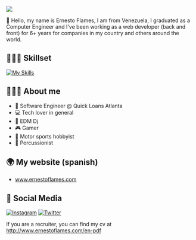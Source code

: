 <a href="https://www.ernestoflames.com" target="_blank"><img src="https://i.postimg.cc/dVrmw23F/Dise-o-sin-t-tulo.gif"></a>

👋 Hello, my name is Ernesto Flames, I am from Venezuela, I graduated as a Computer Engineer and I've been working as a web developer (back and front) for 6+ years for companies in my country and others around the world.

## 👨🏼‍💻 Skillset

[![My Skills](https://skillicons.dev/icons?i=html,css,php,laravel,javascript,vue,mysql,docker,aws,git,wordpress&theme=dark)](https://www.ernestoflames.com)

## 👨🏼‍🦲 About me

- 💼 Software Engineer @ Quick Loans Atlanta
- 💻 Tech lover in general
- 🎵 EDM Dj
- 🎮 Gamer
- 🚗 Motor sports hobbyist
- 🥁 Percussionist

## 🌍 My website (spanish)
- www.ernestoflames.com

## 📱 Social Media
[![Instagram](https://skillicons.dev/icons?i=instagram&theme=light)](https://instagram.com/ernestoflames)
[![Twitter](https://skillicons.dev/icons?i=twitter&theme=light)](https://twitter.com/ernestoflames)

If you are a recruiter, you can find my cv at http://www.ernestoflames.com/en-pdf

